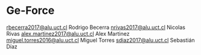 # Ge-Force
rbecerra2017@alu.uct.cl Rodrigo Becerra
nrivas2017@alu.uct.cl Nicolas Rivas
alex.martinez2017@alu.uct.cl Alex Martinez
miguel.torres2016@alu.uct.cl Miguel Torres
sdiaz2017@alu.uct.cl Sebastián Díaz
